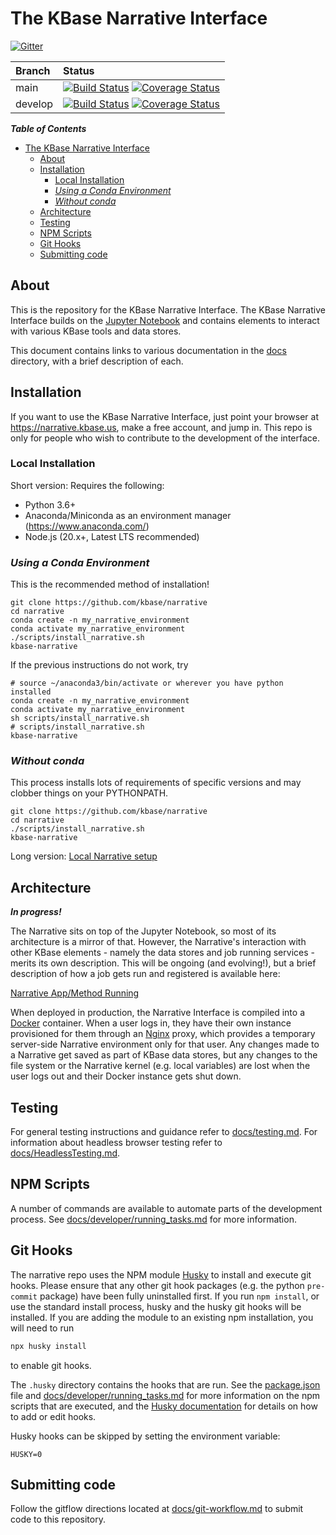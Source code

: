 # The KBase Narrative Interface

[![Gitter](https://badges.gitter.im/Join%20Chat.svg)](https://gitter.im/kbase/narrative?utm_source=badge&utm_medium=badge&utm_campaign=pr-badge&utm_content=badge)

| Branch | Status |
| :--- | :--- |
| main | [![Build Status](https://travis-ci.org/kbase/narrative.svg?branch=main)](https://travis-ci.org/kbase/narrative) [![Coverage Status](https://coveralls.io/repos/kbase/narrative/badge.svg?branch=main)](https://coveralls.io/r/kbase/narrative?branch=main) |
| develop | [![Build Status](https://travis-ci.org/kbase/narrative.svg?branch=develop)](https://travis-ci.org/kbase/narrative) [![Coverage Status](https://coveralls.io/repos/kbase/narrative/badge.svg?branch=develop)](https://coveralls.io/r/kbase/narrative?branch=develop)|

***Table of Contents***

- [The KBase Narrative Interface](#the-kbase-narrative-interface)
  - [About](#about)
  - [Installation](#installation)
    - [Local Installation](#local-installation)
    - [*Using a Conda Environment*](#using-a-conda-environment)
    - [*Without conda*](#without-conda)
  - [Architecture](#architecture)
  - [Testing](#testing)
  - [NPM Scripts](#npm-scripts)
  - [Git Hooks](#git-hooks)
  - [Submitting code](#submitting-code)

## About

This is the repository for the KBase Narrative Interface. The KBase Narrative Interface builds on the [Jupyter Notebook](http://jupyter.org) and contains elements to interact with various KBase tools and data stores.

This document contains links to various documentation in the [docs](docs) directory, with a brief description of each.

## Installation

If you want to use the KBase Narrative Interface, just point your browser at https://narrative.kbase.us, make a free account, and jump in. This repo is only for people who wish to contribute to the development of the interface.

### Local Installation

Short version:
Requires the following:

-   Python 3.6+
-   Anaconda/Miniconda as an environment manager (<https://www.anaconda.com/>)
-   Node.js (20.x+, Latest LTS recommended)

### *Using a Conda Environment*

This is the recommended method of installation!

```
git clone https://github.com/kbase/narrative
cd narrative
conda create -n my_narrative_environment
conda activate my_narrative_environment
./scripts/install_narrative.sh
kbase-narrative
```

If the previous instructions do not work, try

```
# source ~/anaconda3/bin/activate or wherever you have python installed
conda create -n my_narrative_environment
conda activate my_narrative_environment
sh scripts/install_narrative.sh
# scripts/install_narrative.sh
kbase-narrative
```

### *Without conda*

This process installs lots of requirements of specific versions and may clobber things on your PYTHONPATH.

```
git clone https://github.com/kbase/narrative
cd narrative
./scripts/install_narrative.sh
kbase-narrative
```

Long version: [Local Narrative setup](docs/install/local_install.md)

## Architecture

***In progress!***

The Narrative sits on top of the Jupyter Notebook, so most of its architecture is a mirror of that. However, the Narrative's interaction with other KBase elements - namely the data stores and job running services - merits its own description. This will be ongoing (and evolving!), but a brief description of how a job gets run and registered is available here:

[Narrative App/Method Running](docs/developer/narrative_app_error_states.md)

When deployed in production, the Narrative Interface is compiled into a [Docker](https://www.docker.com) container. When a user logs in, they have their own instance provisioned for them through an [Nginx](http://nginx.org) proxy, which provides a temporary server-side Narrative environment only for that user. Any changes made to a Narrative get saved as part of KBase data stores, but any changes to the file system or the Narrative kernel (e.g. local variables) are lost when the user logs out and their Docker instance gets shut down.

## Testing

For general testing instructions and guidance refer to [docs/testing.md](docs/testing.md). For information about headless browser testing refer to [docs/HeadlessTesting.md](docs/HeadlessTesting.md).

## NPM Scripts

A number of commands are available to automate parts of the development process. See [docs/developer/running_tasks.md](docs/developer/running_tasks.md) for more information.

## Git Hooks

The narrative repo uses the NPM module [Husky](https://www.npmjs.com/package/husky) to install and execute git hooks. Please ensure that any other git hook packages (e.g. the python `pre-commit` package) have been fully uninstalled first. If you run `npm install`, or use the standard install process, husky and the husky git hooks will be installed. If you are adding the module to an existing npm installation, you will need to run

```js
npx husky install
```

to enable git hooks.

The `.husky` directory contains the hooks that are run. See the [package.json](package.json) file and [docs/developer/running_tasks.md](docs/developer/running_tasks.md) for more information on the npm scripts that are executed, and the [Husky documentation](https://typicode.github.io/husky/) for details on how to add or edit hooks.

Husky hooks can be skipped by setting the environment variable:

```
HUSKY=0
```

## Submitting code

Follow the gitflow directions located at [docs/git-workflow.md](docs/git-workflow.md) to submit code to this repository.
